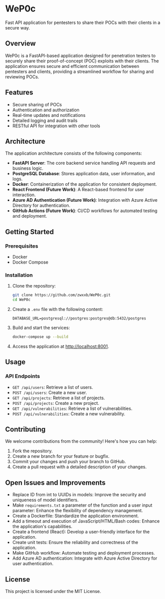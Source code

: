 # WeP0c

Fast API application for pentesters to share their POCs with their clients in a secure way.

## Overview

WeP0c is a FastAPI-based application designed for penetration testers to securely share their proof-of-concept (POC) exploits with their clients. The application ensures secure and efficient communication between pentesters and clients, providing a streamlined workflow for sharing and reviewing POCs.

## Features

- Secure sharing of POCs
- Authentication and authorization
- Real-time updates and notifications
- Detailed logging and audit trails
- RESTful API for integration with other tools

## Architecture

The application architecture consists of the following components:

- **FastAPI Server**: The core backend service handling API requests and business logic.
- **PostgreSQL Database**: Stores application data, user information, and logs.
- **Docker**: Containerization of the application for consistent deployment.
- **React Frontend (Future Work)**: A React-based frontend for user interaction.
- **Azure AD Authentication (Future Work)**: Integration with Azure Active Directory for authentication.
- **GitHub Actions (Future Work)**: CI/CD workflows for automated testing and deployment.

## Getting Started

### Prerequisites

- Docker
- Docker Compose

### Installation

1. Clone the repository:
    ```sh
    git clone https://github.com/zwxxb/WeP0c.git
    cd WeP0c
    ```

2. Create a `.env` file with the following content:
    ```env
    DATABASE_URL=postgresql://postgres:postgres@db:5432/postgres
    ```

3. Build and start the services:
    ```sh
    docker-compose up --build
    ```

4. Access the application at [http://localhost:8001](http://localhost:8001).

## Usage

### API Endpoints

- `GET /api/users`: Retrieve a list of users.
- `POST /api/users`: Create a new user.
- `GET /api/projects`: Retrieve a list of projects.
- `POST /api/projects`: Create a new project.
- `GET /api/vulnerabilities`: Retrieve a list of vulnerabilities.
- `POST /api/vulnerabilities`: Create a new vulnerability.

## Contributing

We welcome contributions from the community! Here's how you can help:

1. Fork the repository.
2. Create a new branch for your feature or bugfix.
3. Commit your changes and push your branch to GitHub.
4. Create a pull request with a detailed description of your changes.

## Open Issues and Improvements

- Replace ID from int to UUIDs in models: Improve the security and uniqueness of model identifiers.
- Make `requirements.txt` a parameter of the function and a user input parameter: Enhance the flexibility of dependency management.
- Create a Dockerfile: Standardize the application environment.
- Add a timeout and execution of JavaScript/HTML/Bash codes: Enhance the application's capabilities.
- Create a frontend (React): Develop a user-friendly interface for the application.
- Create unit tests: Ensure the reliability and correctness of the application.
- Make GitHub workflow: Automate testing and deployment processes.
- Add Azure AD authentication: Integrate with Azure Active Directory for user authentication.

## License

This project is licensed under the MIT License.